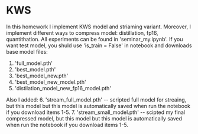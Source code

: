 # KWS
In this homework I implement KWS model and striaming variant. Moreover, I implement different ways to compress model: distillation, fp16, quantithation. All experiments can be found in 'seminar_my.ipynb'.
If you want test model, you shuld use 'is_train = False' in notebook and downloads base model files: 

1. 'full_model.pth'
2. 'best_model.pth'
3. 'best_model_new.pth'
4. 'best_model_new_model.pth'
5. 'distilation_model_new_fp16_model.pth'

Also I added:
6. 'stream_full_model.pth' -- scripted full model for streaing, but this model 
but this model is automatically saved when run the notebook if you download items 1-5.
7. 'stream_small_model.pth' -- scipted my final compressed model, but this model 
but this model is automatically saved when run the notebook if you download items 1-5.
